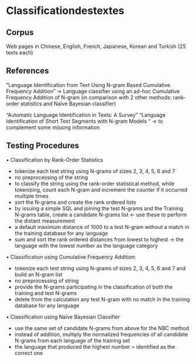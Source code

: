 # Classificationdestextes
## Corpus
Web pages in Chinese, English, French, Japanese, Korean and Turkish (25 texts each)


## References 
“Language Identification from Text Using N-gram Based Cumulative Frequency Addition” 
-> Language classifier using an ad-hoc Cumulative Frequency Addition of N-gram 
(in comparison with 2 other methods: rank-order statistics and Naïve Bayesian classifier)

“Automatic Language Identification in Texts: A Survey”
“Language Identification of Short Text Segments with N-gram Models “
-> to complement some missing information

## Testing Procedures 
•	Classification by Rank-Order Statistics 
-	tokenize each test string using N-grams of sizes 2, 3, 4, 5, 6 and 7 
-	no preprocessing of the string 
-	to classify the string using the rank-order statistical method, while tokenizing, count each N-gram and increment the counter if it occurred multiple times 
-	sort the N-grams and create the rank ordered lists
-	by issuing a simple SQL and joining the test N-grams and the Training N-grams table, create a candidate N-grams list <- use these to perform the distant measurement 
-	a default maximum distance of 1000 to a test N-gram without a match in the training database for any language
-	sum and sort the rank ordered distances from lowest to highest -> the language with the lowest number as the language category 

•	Classification using Cumulative Frequency Addition:
-	tokenize each test string using N-grams of sizes 2, 3, 4, 5, 6 and 7 and build an N-gram list 
-	no preprocessing of string
-	provide the N-grams participating in the classification of both the training and test N-grams
-	delete from the calculation any test N-gram with no match in the training database for any language

•	Classification using Naïve Bayesian Classifier
-	use the same set of candidate N-grams from above for the NBC method
-	instead of addition, multiply the normalized frequencies of all candidate N-grams from each language of the training set
-	the language that produced the highest number = identified as the correct one

